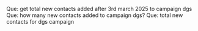 Que: get total new contacts added after 3rd march 2025 to campaign dgs
Que: how many new contacts added to campaign dgs?
Que: total new contacts for dgs campaign
